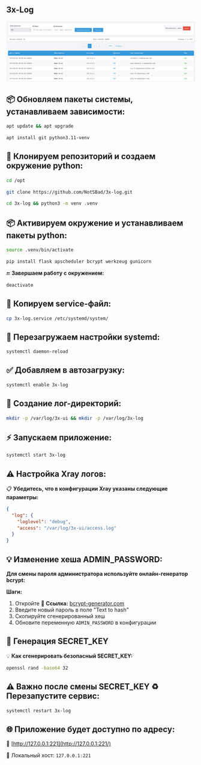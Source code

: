## 3x-Log

![Скриншот](https://github.com/NotSBad/3x-log/blob/90c1d9108bd242366b6857512139add2199adec1/static/3x-log.jpg)


## 📦 Обновляем пакеты системы, устанавливаем зависимости:

```bash
apt update && apt upgrade
```

```bash
apt install git python3.11-venv
```

## 📁 Клонируем репозиторий и создаем окружение python:
```bash
cd /opt
```

```bash
git clone https://github.com/NotSBad/3x-log.git
```

```bash
cd 3x-log && python3 -m venv .venv
```

## 📦 Активируем окружение и устанавливаем пакеты python:

```bash
source .venv/bin/activate
```

```bash
pip install flask apscheduler bcrypt werkzeug gunicorn
```

🔚 **Завершаем работу с окружением:**
```bash
deactivate
```

## 📄 Копируем service-файл:
```bash
cp 3x-log.service /etc/systemd/system/
```

## 🔄 Перезагружаем настройки systemd:

```bash
systemctl daemon-reload
```

## ✅ Добавляем в автозагрузку:

```bash
systemctl enable 3x-log
```

## 📂 Создание лог-директорий:

```bash
mkdir -p /var/log/3x-ui && mkdir -p /var/log/3x-log
```

## ⚡ Запускаем приложение:

```bash
systemctl start 3x-log
```

## ⚠️ Настройка Xray логов:

📋 **Убедитесь, что в конфигурации Xray указаны следующие параметры:**

```json
{
  "log": {
    "loglevel": "debug",
    "access": "/var/log/3x-ui/access.log"
  }
}
```

## 💡 Изменение хеша ADMIN_PASSWORD:

**Для смены пароля администратора используйте онлайн-генератор bcrypt:**

**Шаги:**
1. Откройте 🔗 **Ссылка:** [bcrypt-generator.com](https://bcrypt-generator.com/)
2. Введите новый пароль в поле "Text to hash"
3. Скопируйте сгенерированный хеш
4. Обновите переменную `ADMIN_PASSWORD` в конфигурации

## 🔐 Генерация SECRET_KEY

💡 **Как сгенерировать безопасный SECRET_KEY:**

```bash
openssl rand -base64 32
```

## ⚠️ Важно после смены **SECRET_KEY** ♻️ Перезапустите сервис:
    
```bash
systemctl restart 3x-log
```

## 🌐 Приложение будет доступно по адресу:

🔗 [http://127.0.0.1:221](http://127.0.0.1:221/)

📍 Локальный хост: `127.0.0.1:221`

